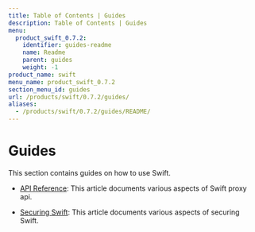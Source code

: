 ```yaml
---
title: Table of Contents | Guides
description: Table of Contents | Guides
menu:
  product_swift_0.7.2:
    identifier: guides-readme
    name: Readme
    parent: guides
    weight: -1
product_name: swift
menu_name: product_swift_0.7.2
section_menu_id: guides
url: /products/swift/0.7.2/guides/
aliases:
  - /products/swift/0.7.2/guides/README/
---
```


# Guides

This section contains guides on how to use Swift.

- [API Reference](/products/swift/0.7.2/guides/api): This article documents various aspects of Swift proxy api.

- [Securing Swift](/products/swift/0.7.2/guides/security): This article documents various aspects of securing Swift.
